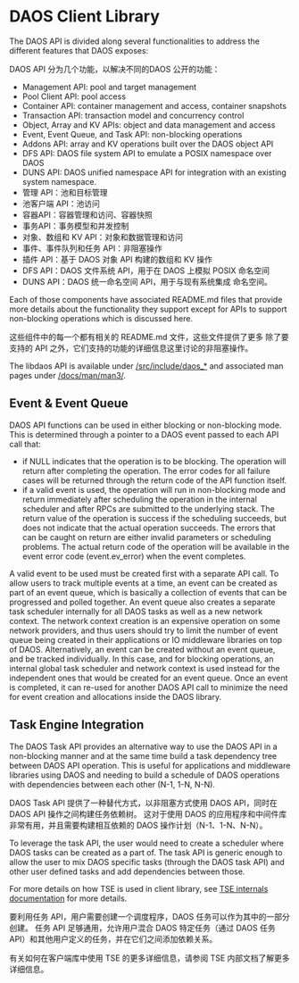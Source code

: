 # DAOS Client Library

The DAOS API is divided along several functionalities to address the different
features that DAOS exposes:

DAOS API 分为几个功能，以解决不同的DAOS 公开的功能：

- Management API: pool and target management
- Pool Client API: pool access
- Container API: container management and access, container snapshots
- Transaction API: transaction model and concurrency control
- Object, Array and KV APIs: object and data management and access
- Event, Event Queue, and Task API: non-blocking operations
- Addons API: array and KV operations built over the DAOS object API
- DFS API: DAOS file system API to emulate a POSIX namespace over DAOS
- DUNS API: DAOS unified namespace API for integration with an existing system
  namespace.
- 管理 API：池和目标管理
- 池客户端 API：池访问
- 容器API：容器管理和访问、容器快照
- 事务API：事务模型和并发控制
- 对象、数组和 KV API：对象和数据管理和访问
- 事件、事件队列和任务 API：非阻塞操作
- 插件 API：基于 DAOS 对象 API 构建的数组和 KV 操作
- DFS API：DAOS 文件系统 API，用于在 DAOS 上模拟 POSIX 命名空间
- DUNS API：DAOS 统一命名空间 API，用于与现有系统集成
  命名空间。

Each of those components have associated README.md files that provide more
details about the functionality they support except for APIs to support
non-blocking operations which is discussed here.

这些组件中的每一个都有相关的 README.md 文件，这些文件提供了更多
除了要支持的 API 之外，它们支持的功能的详细信息这里讨论的非阻塞操作。

The libdaos API is available under [/src/include/daos\_\*](/src/include/) and
associated man pages under [/docs/man/man3/](/docs/man/man3/).

## Event & Event Queue

DAOS API functions can be used in either blocking or non-blocking mode. This is
determined through a pointer to a DAOS event passed to each API call that:

- if NULL indicates that the operation is to be blocking. The operation will
  return after completing the operation. The error codes for all failure cases
  will be returned through the return code of the API function itself.
- if a valid event is used, the operation will run in non-blocking mode and
  return immediately after scheduling the operation in the internal scheduler
  and after RPCs are submitted to the underlying stack. The return value of the
  operation is success if the scheduling succeeds, but does not indicate that
  the actual operation succeeds. The errors that can be caught on return are
  either invalid parameters or scheduling problems. The actual return code of
  the operation will be available in the event error code (event.ev_error) when
  the event completes.

A valid event to be used must be created first with a separate API call. To allow users to track
multiple events at a time, an event can be created as part of an event queue, which is basically a
collection of events that can be progressed and polled together. An event queue also creates a
separate task scheduler internally for all DAOS tasks as well as a new network context. The network
context creation is an expensive operation on some network providers, and thus users should try to
limit the number of event queue being created in their applications or IO middleware libraries on
top of DAOS. Alternatively, an event can be created without an event queue, and be tracked
individually. In this case, and for blocking operations, an internal global task scheduler and
network context is used instead for the independent ones that would be created for an event
queue. Once an event is completed, it can re-used for another DAOS API call to minimize the need for
event creation and allocations inside the DAOS library.

## Task Engine Integration

The DAOS Task API provides an alternative way to use the DAOS API in a
non-blocking manner and at the same time build a task dependency tree between
DAOS API operation. This is useful for applications and middleware libraries
using DAOS and needing to build a schedule of DAOS operations with dependencies
between each other (N-1, 1-N, N-N).

DAOS Task API 提供了一种替代方式，以非阻塞方式使用 DAOS API，同时在 DAOS API 操作之间构建任务依赖树。 这对于使用 DAOS 的应用程序和中间件库非常有用，并且需要构建相互依赖的 DAOS 操作计划（N-1、1-N、N-N）。

To leverage the task API, the user would need to create a scheduler where DAOS
tasks can be created as a part of. The task API is generic enough to allow the
user to mix DAOS specific tasks (through the DAOS task API) and other user
defined tasks and add dependencies between those.

For more details on how TSE is used in client library, see [TSE internals
documentation](/src/common/README.md) for more details.

要利用任务 API，用户需要创建一个调度程序，DAOS 任务可以作为其中的一部分创建。 任务 API 足够通用，允许用户混合 DAOS 特定任务（通过 DAOS 任务 API）和其他用户定义的任务，并在它们之间添加依赖关系。

有关如何在客户端库中使用 TSE 的更多详细信息，请参阅 TSE 内部文档了解更多详细信息。


